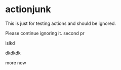 # actionjunk
This is just for testing actions and should be ignored.

Please continue ignoring it.
second pr

lslkd

dkdkdk

more now
